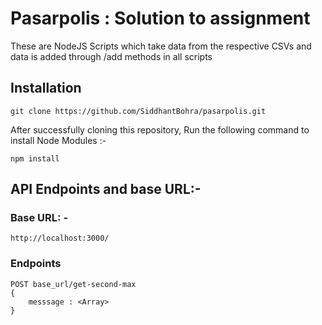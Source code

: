 # Pasarpolis : Solution to assignment

These are NodeJS Scripts which take data from the respective CSVs and data is added through /add methods in all scripts

## Installation

```git
git clone https://github.com/SiddhantBohra/pasarpolis.git
```
After successfully cloning this repository, Run the following command to install Node Modules :-

```npm
npm install
```
## API Endpoints and base URL:- 
### Base URL: -
```url
http://localhost:3000/
```
### Endpoints
```api
POST base_url/get-second-max
{
    messsage : <Array>
}
```
